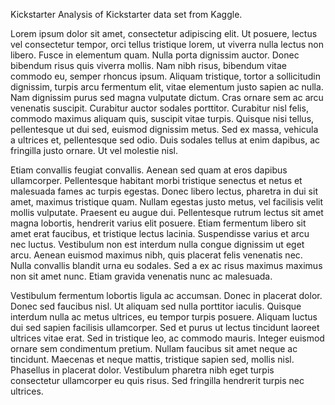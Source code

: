 Kickstarter
Analysis of Kickstarter data set from Kaggle.

Lorem ipsum dolor sit amet, consectetur adipiscing elit. Ut posuere, lectus vel consectetur tempor, orci tellus tristique lorem, ut viverra nulla lectus non libero. Fusce in elementum quam. Nulla porta dignissim auctor. Donec bibendum risus quis viverra mollis. Nam nibh risus, bibendum vitae commodo eu, semper rhoncus ipsum. Aliquam tristique, tortor a sollicitudin dignissim, turpis arcu fermentum elit, vitae elementum justo sapien ac nulla. Nam dignissim purus sed magna vulputate dictum. Cras ornare sem ac arcu venenatis suscipit. Curabitur auctor sodales porttitor. Curabitur nisl felis, commodo maximus aliquam quis, suscipit vitae turpis. Quisque nisi tellus, pellentesque ut dui sed, euismod dignissim metus. Sed ex massa, vehicula a ultrices et, pellentesque sed odio. Duis sodales tellus at enim dapibus, ac fringilla justo ornare. Ut vel molestie nisl.

Etiam convallis feugiat convallis. Aenean sed quam at eros dapibus ullamcorper. Pellentesque habitant morbi tristique senectus et netus et malesuada fames ac turpis egestas. Donec libero lectus, pharetra in dui sit amet, maximus tristique quam. Nullam egestas justo metus, vel facilisis velit mollis vulputate. Praesent eu augue dui. Pellentesque rutrum lectus sit amet magna lobortis, hendrerit varius elit posuere. Etiam fermentum libero sit amet erat faucibus, et tristique lectus lacinia. Suspendisse varius et arcu nec luctus. Vestibulum non est interdum nulla congue dignissim ut eget arcu. Aenean euismod maximus nibh, quis placerat felis venenatis nec. Nulla convallis blandit urna eu sodales. Sed a ex ac risus maximus maximus non sit amet nunc. Etiam gravida venenatis nunc ac malesuada.

Vestibulum fermentum lobortis ligula ac accumsan. Donec in placerat dolor. Donec sed faucibus nisl. Ut aliquam sed nulla porttitor iaculis. Quisque interdum nulla ac metus ultrices, eu tempor turpis posuere. Aliquam luctus dui sed sapien facilisis ullamcorper. Sed et purus ut lectus tincidunt laoreet ultrices vitae erat. Sed in tristique leo, ac commodo mauris. Integer euismod ornare sem condimentum pretium. Nullam faucibus sit amet neque ac tincidunt. Maecenas et neque mattis, tristique sapien sed, mollis nisl. Phasellus in placerat dolor. Vestibulum pharetra nibh eget turpis consectetur ullamcorper eu quis risus. Sed fringilla hendrerit turpis nec ultrices.

